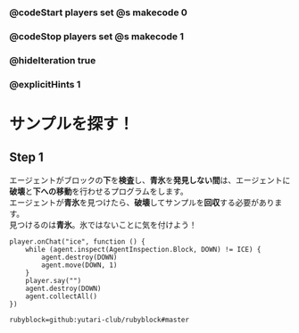 ### @codeStart players set @s makecode 0
### @codeStop players set @s makecode 1

### @hideIteration true 
### @explicitHints 1


# サンプルを探す！
<!-- # Locate the Sample!  -->

## Step 1
エージェントがブロックの**下**を**検査**し、**青氷**を**発見しない間**は、エージェントに**破壊**と**下への移動**を行わせるプログラムをします。<br>
エージェントが**青氷**を見つけたら、**破壊**してサンプルを**回収**する必要があります。 <br>
見つけるのは**青氷**。氷ではないことに気を付けよう！
<!-- **While** the Agent **inspects the block down** and does **not** find **blue ice**, program the Agent to **destroy** and **move down**. When the Agent locates the **blue ice**, it needs to **destroy down** and **collect** the sample.  -->

```ghost 
player.onChat("ice", function () {
    while (agent.inspect(AgentInspection.Block, DOWN) != ICE) {
        agent.destroy(DOWN)
        agent.move(DOWN, 1)
    }
    player.say("")
    agent.destroy(DOWN)
    agent.collectAll()
})
```
```package
rubyblock=github:yutari-club/rubyblock#master
```

